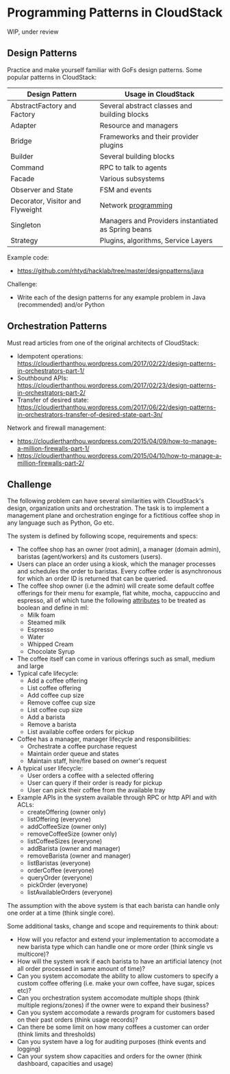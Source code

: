 # Programming Patterns in CloudStack

WIP, under review

## Design Patterns

Practice and make yourself familiar with GoFs design patterns. Some popular
patterns in CloudStack:

| Design Pattern | Usage in CloudStack |
| --- | --- |
| AbstractFactory and Factory | Several abstract classes and building blocks |
| Adapter | Resource and managers |
| Bridge | Frameworks and their provider plugins |
| Builder | Several building blocks |
| Command | RPC to talk to agents |
| Facade | Various subsystems |
| Observer and State | FSM and events |
| Decorator, Visitor and Flyweight | Network [programming](https://cwiki.apache.org/confluence/display/CLOUDSTACK/Refactoring+Redundant+Virtual+Router+Implementation) |
| Singleton | Managers and Providers instantiated as Spring beans |
| Strategy | Plugins, algorithms, Service Layers |

Example code:
- https://github.com/rhtyd/hacklab/tree/master/designpatterns/java

Challenge:
- Write each of the design patterns for any example problem in Java
  (recommended) and/or Python

## Orchestration Patterns

Must read articles from one of the original architects of CloudStack:
- Idempotent operations: https://cloudierthanthou.wordpress.com/2017/02/22/design-patterns-in-orchestrators-part-1/
- Southbound APIs: https://cloudierthanthou.wordpress.com/2017/02/23/design-patterns-in-orchestrators-part-2/
- Transfer of desired state: https://cloudierthanthou.wordpress.com/2017/06/22/design-patterns-in-orchestrators-transfer-of-desired-state-part-3n/

Network and firewall management:
- https://cloudierthanthou.wordpress.com/2015/04/09/how-to-manage-a-million-firewalls-part-1/
- https://cloudierthanthou.wordpress.com/2015/04/10/how-to-manage-a-million-firewalls-part-2/

## Challenge

The following problem can have several similarities with CloudStack's design,
organization units and orchestration. The task is to implement a management
plane and orchestration enginge for a fictitious coffee shop in any language
such as Python, Go etc.

The system is defined by following scope, requirements and specs:
  - The coffee shop has an owner (root admin), a manager (domain admin),
    baristas (agent/workers) and its customers (users).
  - Users can place an order using a kiosk, which the manager processes and
    schedules the order to baristas. Every coffee order is asynchronous for
    which an order ID is returned that can be queried.
  - The coffee shop owner (i.e the admin) will create some default coffee
    offerings for their menu for example, flat white, mocha, cappuccino and
    espresso, all of which tune the following [attributes](https://www.quora.com/What-are-the-main-differences-between-a-latte-a-cappuccino-a-mocha-and-a-macchiato) to be treated as boolean and define in ml:
    - Milk foam
    - Steamed milk
    - Espresso
    - Water
    - Whipped Cream
    - Chocolate Syrup
  - The coffee itself can come in various offerings such as small, medium and
    large
  - Typical cafe lifecycle:
    - Add a coffee offering
    - List coffee offering
    - Add coffee cup size
    - Remove coffee cup size
    - List coffee cup size
    - Add a barista
    - Remove a barista
    - List available coffee orders for pickup
  - Coffee has a manager, manager lifecycle and responsibilities:
    - Orchestrate a coffee purchase request
    - Maintain order queue and states
    - Maintain staff, hire/fire based on owner's request
  - A typical user lifecycle:
    - User orders a coffee with a selected offering
    - User can query if their order is ready for pickup
    - User can pick their coffee from the available tray
  - Example APIs in the system available through RPC or http API and with ACLs:
    - createOffering (owner only)
    - listOffering (everyone)
    - addCoffeeSize (owner only)
    - removeCoffeeSize (owner only)
    - listCoffeeSizes (everyone)
    - addBarista (owner and manager)
    - removeBarista (owner and manager)
    - listBaristas (everyone)
    - orderCoffee (everyone)
    - queryOrder (everyone)
    - pickOrder (everyone)
    - listAvailableOrders (everyone)

The assumption with the above system is that each barista can handle only one
order at a time (think single core).

Some additional tasks, change and scope and requirements to think about:
- How will you refactor and extend your implementation to accomodate a new
  barista type which can handle one or more order (think single vs multicore)?
- How will the system work if each barista to have an artificial latency (not
  all order processed in same amount of time)?
- Can you system accomodate the ability to allow customers to specify a custom
  coffee offering (i.e. make your own coffee, have sugar, spices etc)?
- Can you orchestration system accomodate multiple shops (think multiple
  regions/zones) if the owner were to expand their business?
- Can you system accomodate a rewards program for customers based on their past
  orders (think usage records)?
- Can there be some limit on how many coffees a customer can order (think limits
  and thresholds)
- Can you system have a log for auditing purposes (think events and logging)
- Can your system show capacities and orders for the owner (think dashboard,
  capacities and usage)
